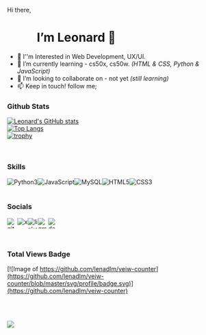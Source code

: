 

   Hi there,
   <br><h1> &emsp; &emsp; I’m Leonard 👋</h1>
 
- 👀 I''m Interested in Web Development, UX/UI.
- 🌱 I’m currently learning - cs50x, cs50w. *(HTML & CSS, Python & JavaScript)*
- 💞️ I’m looking to collaborate on - not yet *(still learning)*
- 📫 Keep in touch! follow me;

<!--lenadlm/lenadlm is a ✨ special ✨ repository because its `README.md` (this file) appears on your GitHub profile.
You can click the Preview link to take a look at your changes.
--->

### Github Stats
[![Leonard's GitHub stats](https://github-readme-stats.vercel.app/api?username=lenadlm&include_all_commits=true&count_private=true&show_icons=true&bg_color=00000000&hide_border=true&theme=blue_navy&card_width=550)](#)<br>
[![Top Langs](https://github-readme-stats.vercel.app/api/top-langs/?username=lenadlm&layout=compact&bg_color=00000000&hide_border=true&theme=blue_navy&card_width=500)](https://github.com/lenadlm)<br>
[![trophy](https://github-profile-trophy.vercel.app/?username=lenadlm&theme=matrix&no-bg=true&column=5)](https://github.com/lenadlm/)<br>

<br>

### Skills
<img alt="Python3" src="https://img.shields.io/badge/python-3670A0?logo=python&logoColor=ffdd54&style=for-the-badge"><img alt="JavaScript" src="https://img.shields.io/badge/javascript-F7DF1E?&logo=javascript&logoColor=black&style=for-the-badge"><img alt="MySQL" src="https://img.shields.io/badge/MySQL-4479A1?logo=mysql&logoColor=white&style=for-the-badge"><img alt="HTML5" src="https://img.shields.io/badge/html5-E34F26?&logo=html5&logoColor=white&style=for-the-badge"><img alt="CSS3" src="https://img.shields.io/badge/css3-1572B6?&logo=css3&logoColor=white&style=for-the-badge">
<br><br>
### Socials
<a href="https://github.com/lenadlm" target="_blank">
    <img src="https://cdn.simpleicons.org/github/000/fff" alt="github" align=left width=24 height=24>
</a>

<a href="https://x.com/intent/follow?screen_name=lenadlm" target="_blank">
  <img src="https://cdn.simpleicons.org/x/000/fff" alt="x" align=left width=24 height=24>
</a>

<a href="https://www.linkedin.com/in/lenadlm/" target="_blank">
     <img src="https://cdn.simpleicons.org/linkedin/000/fff" alt="linkedin" align=left width=24 height=24>
</a> 

<a href="mailto:" target="_blank">
     <img src="https://cdn.simpleicons.org/gmail/000/fff" alt="gmail" align=left width=24 height=24>
</a> 

<a href="https://dev.to/lenadlm" target="_blank">
     <img src="https://cdn.simpleicons.org/devdotto/000/fff" alt="dev" align=left width=24 height=24>
</a> 
<br><br><br>

### Total Views Badge
[![Image of https://github.com/lenadlm/veiw-counter](https://github.com/lenadlm/veiw-counter/blob/master/svg/profile/badge.svg)](https://github.com/lenadlm/veiw-counter)

<br><br>

<a href="https://twitter.com/intent/follow?screen_name=lenadlm" target="_blank"><img src="https://img.shields.io/twitter/follow/lenadlm?style=social&logo=twitter"></a>
            
 
<!---Thanks to;
https://github.com/badges/shields
https://hendrasob.github.io/badges/
https://github.com/ryo-ma/github-profile-trophy
https://github.com/anuraghazra/github-readme-stats
https://simpleicons.org/
https://hits.seeyoufarm.com/
--->
